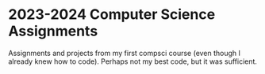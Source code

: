 # 2023-2024 Computer Science Assignments
Assignments and projects from my first compsci course (even though I already knew how to code). Perhaps not my best code, but it was sufficient.
